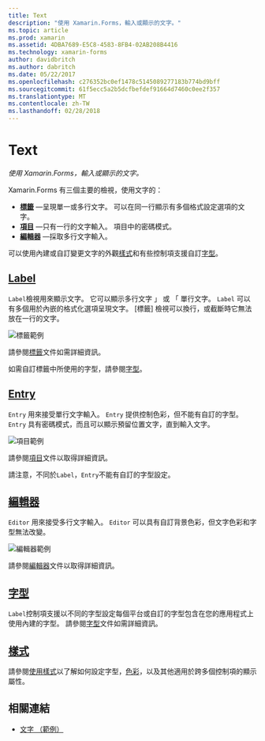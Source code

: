 ```yaml
---
title: Text
description: "使用 Xamarin.Forms，輸入或顯示的文字。"
ms.topic: article
ms.prod: xamarin
ms.assetid: 4DBA7689-E5C8-4583-8FB4-02AB208B4416
ms.technology: xamarin-forms
author: davidbritch
ms.author: dabritch
ms.date: 05/22/2017
ms.openlocfilehash: c276352bc0ef1478c5145089277183b774bd9bff
ms.sourcegitcommit: 61f5ecc5a2b5dcfbefdef91664d7460c0ee2f357
ms.translationtype: MT
ms.contentlocale: zh-TW
ms.lasthandoff: 02/28/2018
---
```

# <a name="text"></a>Text

_使用 Xamarin.Forms，輸入或顯示的文字。_

Xamarin.Forms 有三個主要的檢視，使用文字的：

- **[標籤](#Label)** &mdash;呈現單一或多行文字。 可以在同一行顯示有多個格式設定選項的文字。
- **[項目](#Entry)** &mdash;只有一行的文字輸入。 項目中的密碼模式。
- **[編輯器](#Editor)** &mdash;採取多行文字輸入。

可以使用內建或自訂變更文字的外觀[樣式](#Styles)和有些控制項支援自訂[字型](#Fonts)。

## <a name="labellabelmd"></a>[Label](label.md)

`Label`檢視用來顯示文字。 它可以顯示多行文字 」 或 「 單行文字。 `Label` 可以有多個用於內嵌的格式化選項呈現文字。 [標籤] 檢視可以換行，或截斷時它無法放在一行的文字。

![](images/label.png "標籤範例")

請參閱[標籤](label.md)文件如需詳細資訊。

如需自訂標籤中所使用的字型，請參閱[字型](fonts.md)。

## <a name="entryentrymd"></a>[Entry](entry.md)

`Entry` 用來接受單行文字輸入。 `Entry` 提供控制色彩，但不能有自訂的字型。 `Entry` 具有密碼模式，而且可以顯示預留位置文字，直到輸入文字。

![](images/entry.png "項目範例")

請參閱[項目](entry.md)文件以取得詳細資訊。

請注意，不同於`Label`，`Entry`不能有自訂的字型設定。

## <a name="editoreditormd"></a>[編輯器](editor.md)

`Editor` 用來接受多行文字輸入。 `Editor` 可以具有自訂背景色彩，但文字色彩和字型無法改變。

![](images/editor.png "編輯器範例")

請參閱[編輯器](editor.md)文件以取得詳細資訊。

## <a name="fontsfontsmd"></a>[字型](fonts.md)

`Label`控制項支援以不同的字型設定每個平台或自訂的字型包含在您的應用程式上使用內建的字型。 請參閱[字型](fonts.md)文件如需詳細資訊。

## <a name="stylesstylesmd"></a>[樣式](styles.md)

請參閱[使用樣式](~/xamarin-forms/user-interface/styles/index.md)以了解如何設定字型，[色彩](~/xamarin-forms/user-interface/colors.md)，以及其他適用於跨多個控制項的顯示屬性。



## <a name="related-links"></a>相關連結

- [文字 （範例）](https://developer.xamarin.com/samples/xamarin-forms/UserInterface/Text)

